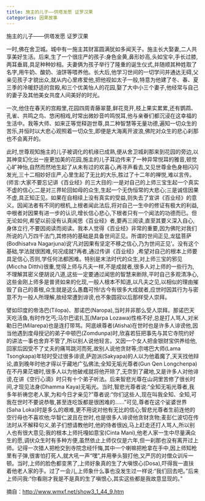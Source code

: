 ```yaml
---
title: 施主的儿子——供塔发愿 证罗汉果
categories: 因果故事
---
```


	   
施主的儿子——供塔发愿 证罗汉果

一时,佛在舍卫城。城中有一施主其财富圆满犹如多闻天子。施主长大娶妻,二人共享美好生活。后来,生了一个很庄严的孩子:身色金黄,鼻形妙高,头如宝伞,手长过膝,两耳垂肩,具足种种妙相。夫妻俩为孩子举行了隆重的诞生仪式,并随顺其种姓取了名字,用牛奶、酸奶、油饼等喂养他。长大后,他学习世间的一切学问并通达无碍,父亲见孩子才貌出众,就从内心里疼爱他,把他视如太子一般,特意为他建了冬、春、夏三季的冷暖舒适的宫殿,和三个优美怡人的花园,娶了大中小三个妻子,他经常与自己的妻子及其他美女共度人间美好的时光。

一次,他住在春天的宫殿里,花园四周青藤翠蔓,鲜花竞开,枝上果实累累,还有鹦鹉、孔雀、共鸣之鸟、悠闲相戏,时常出微妙音吟鸣悦耳,他与亲眷们都沉浸在这幸福的生活中。我等大师、如来正等觉释迦世尊,具二种智慧等无量功德,遍知一切众生的苦乐,并恒时以大悲心观照着一切众生,即便是大海离开波浪,佛陀对众生的悲心刹那也不会离开的。

此时,世尊观知施主的儿子被调化的机缘已成熟,便从舍卫城刹那来到花园的旁边,以其神变幻化出一座更加美的花园,施主的儿子耳边传来了一种异常悦耳的雅音,顿觉心旷神怡,自然而然地生起了从未有过的欢喜心,再寻声看去,又见世尊金色身相闪闪发光,三十二相妙好庄严,心里生起了无比的大乐,胜过了十二年的禅悦,难以言传。(师言:大家不要忘记讲《百业经》的三大目的:一是对自己的上师三宝生起一个真实不虚的信心;二是对三界轮回如母的众生,生起一个无伪恒常的大悲心;三是诚信因果不虚,具正知正见。如果在自相续上没有真实的受益,则失去了宣讲《百业经》的意义。因闻法者有不同的根机,上根者闻此法后,将对自己一生中的修证有极大的利益,中根者对因果有进一步的认识,增长信心悲心,下根者只有一个闻法的功德而已。但无论如何,希望以前没有认真闻思《百业经》者,要再三阅读,直至其要义深入自心,身体立行,不要因阅读而阅读。我本人觉得《百业经》非常的重要,因为佛陀对我们所说的八万四千法门,其修持的基础是具备世间正见。所谓的世间正见,龙猛菩萨(Bodhisatva Nagarjuna)说‘凡对因果有坚定不移之信心,乃为世间正见’。没有这个基础,学法就很困难,何况成就?再者,通过传讲《百业经》,希望对自己的根本上师要具足信心,否则,学任何法都困难。特别是末法时代的众生,对上师三宝的邪见(Miccha Ditthi)很重,觉得上师与凡夫一样,不是成就者,很多人对上师的一些行为,不理解其密义便胡说八道,这些一定要通过闻思的智慧来断除,平时自己多观清净心,这些金刚上师多是普贤如来的化现,一般人根本不知道,以凡夫之见,以相似的理由摧毁了自己的善根,众生就是这么愚蠢可怜!古今有很多大成就者,应世时因其行为与密意不为一般人所理解,故经常遭到诽谤,也不象圆寂以后那样受人崇拜。

譬如印度的帝洛巴(Tilopa)、那诺巴(Naropa),当时并非那么受人崇拜。那诺巴天天吃活鱼,有时作乞丐;马尔巴诺扎瓦(Marpa Lozawa)性格不好,总是打人骂人,对米勒日巴(Milarepa)也是连打带骂。阿底峡尊者(Atisha)在世时也是许多人诽谤他,因当他遇到度母授记的弟子中顿巴(Zomdunpa)时,欣喜若狂把事先与其它寺院约好的讲法一事也舍弃不管了,所以别人说他轻言。又因一个女人把金银财宝供养给他,回家后因受不了丈夫的痛骂跳河而死,故别人说他贪财等;宗喀巴大师(Lama Tsongkapa)年轻时受过很多诽谤,萨迦派(Sakyapa)的人以为他着魔了,天天找他辩论,直到晚年时他才得以于藏地广弘佛法;全知无垢光尊者(Gun Qen Longchenpa)在不丹果茫塘时,很多人以为他破戒就将他开除了,无奈到了藏地,又是许多人对他诽谤,在讲《空行心滴》时只有十个弟子听法。后来智悲光尊在山洞里苦修了很长时间,才现见法身(Dhamma Kaya)无垢光。当时,智悲光尊者说:“全知无垢光尊者,我多年祈祷您老人家,为和今日才亲见?”尊者说:“你们这些人,现在叫我全知、全知,可我在世时不要说恭敬,甚至连吃饭都是很困难的……”可见,尊者在这个娑婆世界(Saha Loka)时是多么的艰难,更不用说对他有无比的信心;智悲光尊者生前连他的空行母也不喜欢他;华智仁波且在世时,也是很多人诽谤他贪财贪物;麦彭仁波切在传法时从不解释句义,弟子们想请教他时,他的侍者很凶,马上赶走还打人骂人,所以别人也有很大意见;我的根本上师托嘎如意宝(Cinta Mani),他老人家一生中尽量满众生的愿,调伏众生时有多种方便,虽然依止上师仅仅是六年,但一刹那也没有离开过上师。记得一次猎人把枪交到寺院念经忏悔,其中一个喇嘛把枪拿在手中,因上师知枪里有子弹,很害怕打死人,就大吼一声“嘿”,并用拳头狠打他,又严厉的对僧众训斥一顿。当时,上师的脸色都变黑了,上师好象真的生了大嗔恨心(Dosa),吓得我一直扶着他老人家的手。过了一会儿,上师象什么事也没发生过一样说:“我们回去吧。”后来上师问我:“你看刚才我是不是真的生了嗔恨心,其实这些都是我故意显现的。”


摘自：http://www.wmxf.net/show3_1_44_9.htm